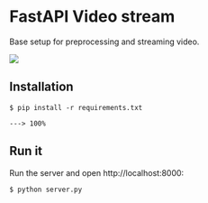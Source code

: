 # FastAPI Video stream

Base setup for preprocessing and streaming video.

<img src="demo.gif" />

## Installation

```
$ pip install -r requirements.txt

---> 100%
```

## Run it

Run the server and open http://localhost:8000:

```
$ python server.py
```



